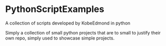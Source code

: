 # PythonScriptExamples
A collection of scripts developed by KobeEdmond in python

Simply a collection of small python projects that are to small to justify their own repo, simply used to showcase simple projects.
